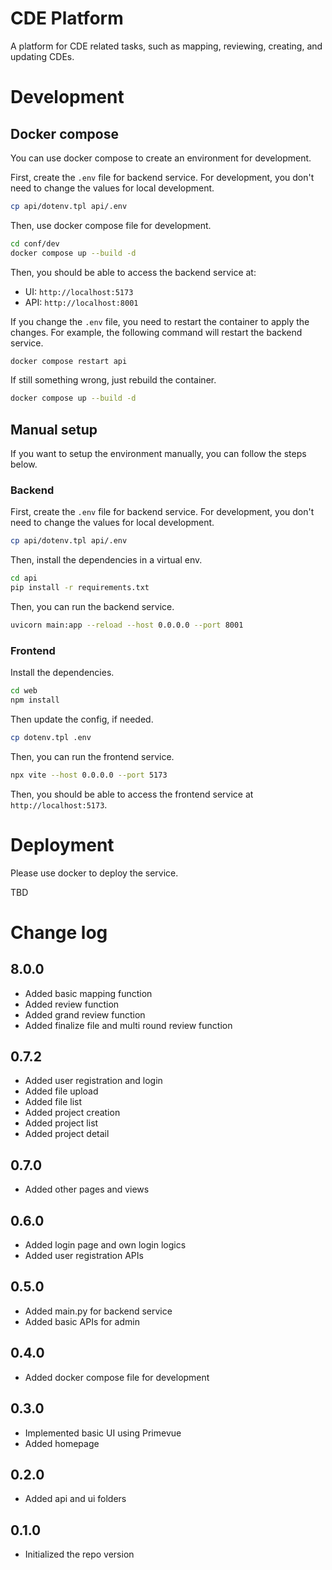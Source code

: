 # CDE Platform

A platform for CDE related tasks, such as mapping, reviewing, creating, and updating CDEs.

# Development

## Docker compose

You can use docker compose to create an environment for development.

First, create the `.env` file for backend service. For development, you don't need to change the values for local development.

```bash
cp api/dotenv.tpl api/.env
```

Then, use docker compose file for development.

```bash
cd conf/dev
docker compose up --build -d
```

Then, you should be able to access the backend service at:

- UI: `http://localhost:5173`
- API: `http://localhost:8001`

If you change the `.env` file, you need to restart the container to apply the changes. For example, the following command will restart the backend service.

```bash
docker compose restart api
```

If still something wrong, just rebuild the container.

```bash
docker compose up --build -d
```

## Manual setup

If you want to setup the environment manually, you can follow the steps below. 

### Backend

First, create the `.env` file for backend service. For development, you don't need to change the values for local development.

```bash
cp api/dotenv.tpl api/.env
```

Then, install the dependencies in a virtual env.

```bash
cd api
pip install -r requirements.txt
```

Then, you can run the backend service.

```bash
uvicorn main:app --reload --host 0.0.0.0 --port 8001
```

### Frontend

Install the dependencies.

```bash
cd web
npm install
```

Then update the config, if needed.

```bash
cp dotenv.tpl .env
```

Then, you can run the frontend service.

```bash
npx vite --host 0.0.0.0 --port 5173
```

Then, you should be able to access the frontend service at `http://localhost:5173`.


# Deployment

Please use docker to deploy the service. 

TBD

# Change log

## 8.0.0
- Added basic mapping function
- Added review function
- Added grand review function
- Added finalize file and multi round review function

## 0.7.2

- Added user registration and login
- Added file upload
- Added file list
- Added project creation
- Added project list
- Added project detail

## 0.7.0

- Added other pages and views

## 0.6.0

- Added login page and own login logics
- Added user registration APIs

## 0.5.0

- Added main.py for backend service
- Added basic APIs for admin

## 0.4.0

- Added docker compose file for development

## 0.3.0

- Implemented basic UI using Primevue
- Added homepage

## 0.2.0

- Added api and ui folders

## 0.1.0

- Initialized the repo version